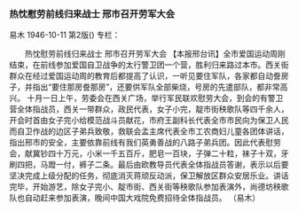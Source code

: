### 热忱慰劳前线归来战士  邢市召开劳军大会
易木
1946-10-11
第2版()
专栏：

　　热忱慰劳前线归来战士
    邢市召开劳军大会
    【本报邢台讯】全市爱国运动周刚结束，在前线参加爱国自卫战争的太行警卫团一个营，胜利归来路过本市。西关街群众在经过爱国运动周的教育后都提高了认识，一听见要住军队，各家都自动誊房子，并指出“要住那房誊那房”，还要供军队全部柴烧，号房的先遣部队，都非常高兴。
    十月一日上午，劳委会在西关广场，举行军民联欢慰劳大会，到会的有警卫营全体指战员，西关一带群众，政民代表，女子小完，靛市街秧歌队等四千余人，开会时首由女子完小给模范战斗员献花，市府王副科长代表全市市民向为保卫人民而自卫作战的边区子弟兵致敬，救联会孟主席代表全市工农商妇儿童各团体讲话，指出邢市的安全，主要依靠前线有我们英勇善战的八路子弟兵团。因此代表慰劳会，献冀钞四十万元，小米一千五百斤，肥皂一百块，子弹二十粒，袜子十双，牙刷四把，马蹬一付，裤子二条。最后由欧教导员代表全体指战员答谢，表示以后要坚决完成上级分配的任务，彻底消灭蒋顽反动派，保卫解放区群众安居乐业。讲话完毕，开始游艺，除女子完小、靛市街、西关街等秧歌队参加表演外，尚德坊秧歌队也自动赶来参加表演，晚间中国大戏院免费招待全体指战员。
    （易木）
